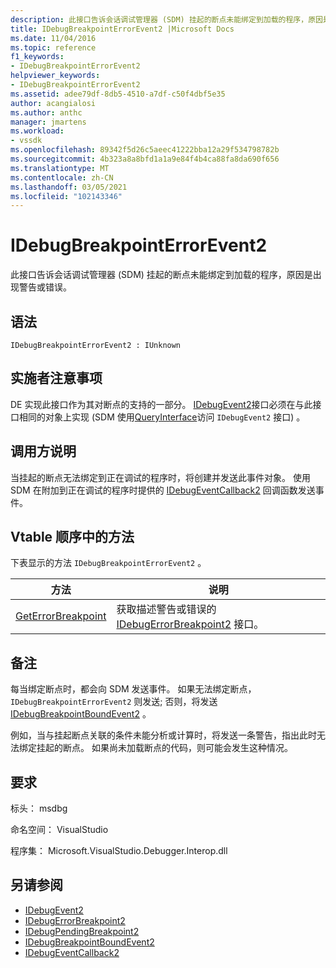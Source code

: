 ```yaml
---
description: 此接口告诉会话调试管理器 (SDM) 挂起的断点未能绑定到加载的程序，原因是出现警告或错误。
title: IDebugBreakpointErrorEvent2 |Microsoft Docs
ms.date: 11/04/2016
ms.topic: reference
f1_keywords:
- IDebugBreakpointErrorEvent2
helpviewer_keywords:
- IDebugBreakpointErrorEvent2
ms.assetid: adee79df-8db5-4510-a7df-c50f4dbf5e35
author: acangialosi
ms.author: anthc
manager: jmartens
ms.workload:
- vssdk
ms.openlocfilehash: 89342f5d26c5aeec41222bba12a29f534798782b
ms.sourcegitcommit: 4b323a8a8bfd1a1a9e84f4b4ca88fa8da690f656
ms.translationtype: MT
ms.contentlocale: zh-CN
ms.lasthandoff: 03/05/2021
ms.locfileid: "102143346"
---
```

# <a name="idebugbreakpointerrorevent2"></a>IDebugBreakpointErrorEvent2
此接口告诉会话调试管理器 (SDM) 挂起的断点未能绑定到加载的程序，原因是出现警告或错误。

## <a name="syntax"></a>语法

```
IDebugBreakpointErrorEvent2 : IUnknown
```

## <a name="notes-for-implementers"></a>实施者注意事项
 DE 实现此接口作为其对断点的支持的一部分。 [IDebugEvent2](../../../extensibility/debugger/reference/idebugevent2.md)接口必须在与此接口相同的对象上实现 (SDM 使用[QueryInterface](/cpp/atl/queryinterface)访问 `IDebugEvent2` 接口) 。

## <a name="notes-for-callers"></a>调用方说明
 当挂起的断点无法绑定到正在调试的程序时，将创建并发送此事件对象。 使用 SDM 在附加到正在调试的程序时提供的 [IDebugEventCallback2](../../../extensibility/debugger/reference/idebugeventcallback2.md) 回调函数发送事件。

## <a name="methods-in-vtable-order"></a>Vtable 顺序中的方法
 下表显示的方法 `IDebugBreakpointErrorEvent2` 。

|方法|说明|
|------------|-----------------|
|[GetErrorBreakpoint](../../../extensibility/debugger/reference/idebugbreakpointerrorevent2-geterrorbreakpoint.md)|获取描述警告或错误的 [IDebugErrorBreakpoint2](../../../extensibility/debugger/reference/idebugerrorbreakpoint2.md) 接口。|

## <a name="remarks"></a>备注
 每当绑定断点时，都会向 SDM 发送事件。 如果无法绑定断点， `IDebugBreakpointErrorEvent2` 则发送; 否则，将发送 [IDebugBreakpointBoundEvent2](../../../extensibility/debugger/reference/idebugbreakpointboundevent2.md) 。

 例如，当与挂起断点关联的条件未能分析或计算时，将发送一条警告，指出此时无法绑定挂起的断点。 如果尚未加载断点的代码，则可能会发生这种情况。

## <a name="requirements"></a>要求
 标头： msdbg

 命名空间： VisualStudio

 程序集： Microsoft.VisualStudio.Debugger.Interop.dll

## <a name="see-also"></a>另请参阅
- [IDebugEvent2](../../../extensibility/debugger/reference/idebugevent2.md)
- [IDebugErrorBreakpoint2](../../../extensibility/debugger/reference/idebugerrorbreakpoint2.md)
- [IDebugPendingBreakpoint2](../../../extensibility/debugger/reference/idebugpendingbreakpoint2.md)
- [IDebugBreakpointBoundEvent2](../../../extensibility/debugger/reference/idebugbreakpointboundevent2.md)
- [IDebugEventCallback2](../../../extensibility/debugger/reference/idebugeventcallback2.md)
